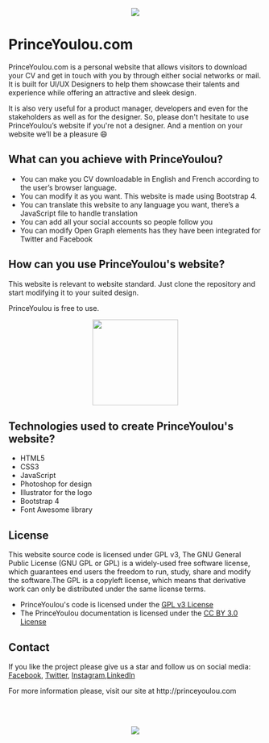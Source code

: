 <p align="center">
  <a href="http://princeyoulou.com/" target="_blank">
    <img src="http://princeyoulou.com/files/princeyoulou-github-cover.png">
  </a>
</p>

# PrinceYoulou.com

PrinceYoulou.com is a personal website that allows visitors to download your CV and get in touch with you by through either social networks or mail. It is built for UI/UX Designers to help them showcase their talents and experience while offering an attractive and sleek design.

It is also very useful for a product manager, developers and even for the stakeholders as well as for the designer. So, please don't hesitate to use PrinceYoulou’s website if you're not a designer. And a mention on your website we’ll be a pleasure :smile:

## What can you achieve with PrinceYoulou?

- You can make you CV downloadable in English and French according to the user’s browser language.
- You can modify it as you want. This website is made using Bootstrap 4.
- You can translate this website to any language you want, there’s a JavaScript file to handle translation
- You can add all your social accounts so people follow you
- You can modify Open Graph elements has they have been integrated for Twitter and Facebook

## How can you use PrinceYoulou's website?

This website is relevant to website standard. Just clone the repository and start modifying it to your suited design.

PrinceYoulou is free to use.

<p align="center">
  <a href="http://princeyoulou.com/" target="_blank">
    <img src="http://princeyoulou.com/files/logo-black.png" width="170">
  </a>
</p>

## Technologies  used to create PrinceYoulou's website?

- HTML5
- CSS3
- JavaScript
- Photoshop for design
- Illustrator for the logo
- Bootstrap 4
- Font Awesome library

## License

This website source code is licensed under GPL v3, The GNU General Public License (GNU GPL or GPL) is a widely-used free software license, which guarantees end users the freedom to run, study, share and modify the software.The GPL is a copyleft license, which means that derivative work can only be distributed under the same license terms.

- PrinceYoulou's code is licensed under the [GPL v3 License](https://www.gnu.org/licenses/quick-guide-gplv3.en.html)
- The PrinceYoulou documentation is licensed under the [CC BY 3.0 License](http://creativecommons.org/licenses/by/3.0/)

## Contact

If you like the project please give us a star and follow us on social media: [Facebook](https://www.facebook.com/PrinceChampionYoulou/), [Twitter](https://twitter.com/PrinceYoulou), [Instagram](https://www.instagram.com/PrinceYoulou/),[LinkedIn](https://www.linkedin.com/in/princeyoulou/)

<p align="left">For more information please, visit our site at http://princeyoulou.com</p>

<br />
<br />

<p align="center">
  <a href="http://princeyoulou.com/" target="_blank">
    <img src="http://princeyoulou.com/files/github-footer.png">
  </a>
</p>
